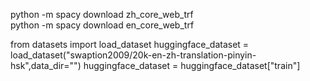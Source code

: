 python -m spacy download zh_core_web_trf   
python -m spacy download en_core_web_trf   


from datasets import load_dataset
huggingface_dataset = load_dataset("swaption2009/20k-en-zh-translation-pinyin-hsk",data_dir="")
huggingface_dataset = huggingface_dataset["train"]